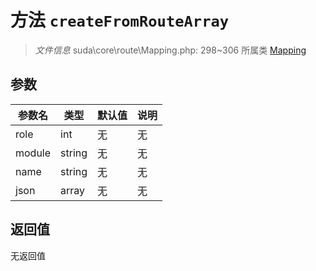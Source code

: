 # 方法 `createFromRouteArray`

> *文件信息* suda\core\route\Mapping.php: 298~306
> 所属类 [Mapping](../Mapping.md)




## 参数


| 参数名 | 类型 | 默认值 | 说明 |
|--------|-----|-------|-------|
| role |  int | 无 | 无 |
| module |  string | 无 | 无 |
| name |  string | 无 | 无 |
| json |  array | 无 | 无 |



## 返回值

无返回值
